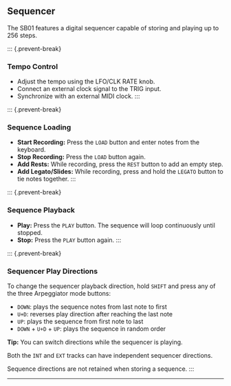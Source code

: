 ## Sequencer

<article>

The SB01 features a digital sequencer capable of storing and playing up to 256 steps.

::: {.prevent-break}
### Tempo Control
* Adjust the tempo using the LFO/CLK RATE knob.
* Connect an external clock signal to the TRIG input.
* Synchronize with an external MIDI clock.
:::

::: {.prevent-break}
### Sequence Loading

* **Start Recording:** Press the `LOAD` button and enter notes from the keyboard.
* **Stop Recording:** Press the `LOAD` button again.
* **Add Rests:** While recording, press the `REST` button to add an empty step.
* **Add Legato/Slides:** While recording, press and hold the `LEGATO` button to tie notes together.
:::

::: {.prevent-break}
### Sequence Playback

* **Play:** Press the `PLAY` button. The sequence will loop continuously until stopped.
* **Stop:** Press the `PLAY` button again.
:::

::: {.prevent-break}
### Sequencer Play Directions

To change the sequencer playback direction, hold `SHIFT` and press any of the three Arpeggiator mode buttons:

- `DOWN`: plays the sequence notes from last note to first
- `U+D`: reverses play direction after reaching the last note
- `UP`: plays the sequence from first note to last
- `DOWN` + `U+D` + `UP`: plays the sequence in random order

**Tip:** You can switch directions while the sequencer is playing.

Both the `INT` and `EXT` tracks can have independent sequencer directions.

Sequence directions are not retained when storing a sequence.
:::

</article>

---
